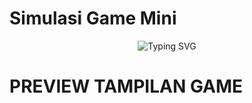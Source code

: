 # Simulasi Game Mini
<p align="center">
    <img src="https://readme-typing-svg.herokuapp.com?font=Bruno+Ace+SC&size=30&duration=1000&pause=1000&color=F70000&center=true&vCenter=true&width=700&height=70&lines=WELLCOME+TO+MY+GITHUB" alt="Typing SVG" />
</p>

# PREVIEW TAMPILAN GAME
